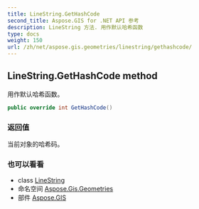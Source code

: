 ```yaml
---
title: LineString.GetHashCode
second_title: Aspose.GIS for .NET API 参考
description: LineString 方法. 用作默认哈希函数
type: docs
weight: 150
url: /zh/net/aspose.gis.geometries/linestring/gethashcode/
---
```

## LineString.GetHashCode method

用作默认哈希函数。

```csharp
public override int GetHashCode()
```

### 返回值

当前对象的哈希码。

### 也可以看看

* class [LineString](../)
* 命名空间 [Aspose.Gis.Geometries](../../linestring/)
* 部件 [Aspose.GIS](../../../)


